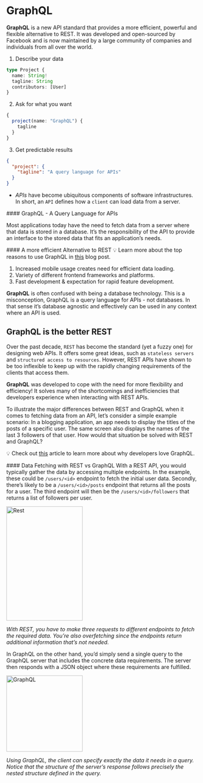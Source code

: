 
# GraphQL

**GraphQL** is a new API standard that provides a more efficient, powerful and flexible alternative to REST. It was developed and open-sourced by Facebook and is now maintained by a large community of companies and individuals from all over the world.

1. Describe your data
```ts
type Project {
  name: String!
  tagline: String
  contributors: [User]
}
```
2. Ask for what you want
```ts
{
  project(name: "GraphQL") {
    tagline
  }
}
```
3. Get predictable results
```json
{
  "project": {
    "tagline": "A query language for APIs"
  }
}
```

* *APIs* have become ubiquitous components of software infrastructures. In short, an `API` defines how a `client` can load data from a server.

#### GraphQL - A Query Language for APIs

Most applications today have the need to fetch data from a server where that data is stored in a database. It’s the responsibility of the API to provide an interface to the stored data that fits an application’s needs.

#### A more efficient Alternative to REST
💡 Learn more about the top reasons to use GraphQL in [this](https://www.prisma.io/blog/top-5-reasons-to-use-graphql-b60cfa683511) blog post.

1. Increased mobile usage creates need for efficient data loading.
2. Variety of different frontend frameworks and platforms.
3. Fast development & expectation for rapid feature development.

**GraphQL** is often confused with being a database technology. This is a misconception, GraphQL is a query language for APIs - not databases. In that sense it’s database agnostic and effectively can be used in any context where an API is used.

## GraphQL is the better REST

Over the past decade, `REST` has become the standard (yet a fuzzy one) for designing web APIs. It offers some great ideas, such as `stateless servers` and `structured access to resources`. However, REST APIs have shown to be too inflexible to keep up with the rapidly changing requirements of the clients that access them.

**GraphQL** was developed to cope with the need for more flexibility and efficiency! It solves many of the shortcomings and inefficiencies that developers experience when interacting with REST APIs.

To illustrate the major differences between REST and GraphQL when it comes to fetching data from an API, let’s consider a simple example scenario: In a blogging application, an app needs to display the titles of the posts of a specific user. The same screen also displays the names of the last 3 followers of that user. How would that situation be solved with REST and GraphQL?

💡 Check out [this](https://www.prisma.io/blog/top-5-reasons-to-use-graphql-b60cfa683511) article to learn more about why developers love GraphQL.

#### Data Fetching with REST vs GraphQL
With a REST API, you would typically gather the data by accessing multiple endpoints. In the example, these could be `/users/<id>` endpoint to fetch the initial user data. Secondly, there’s likely to be a `/users/<id>/posts` endpoint that returns all the posts for a user. The third endpoint will then be the `/users/<id>/followers` that returns a list of followers per user.

<img src="https://imgur.com/VRyV7Jh.png" height="300px" width="200px" alt="Rest" />

*With REST, you have to make three requests to different endpoints to fetch the required data. You’re also overfetching since the endpoints return additional information that’s not needed.*

In GraphQL on the other hand, you’d simply send a single query to the GraphQL server that includes the concrete data requirements. The server then responds with a JSON object where these requirements are fulfilled.

<img src="https://imgur.com/z9VKnHs.png" height="200px" width="200px" alt="GraphQL" />

*Using GraphQL, the client can specify exactly the data it needs in a query. Notice that the structure of the server’s response follows precisely the nested structure defined in the query.*
